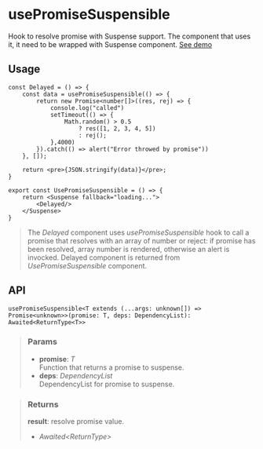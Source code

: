 # usePromiseSuspensible
Hook to resolve promise with Suspense support. The component that uses it, it need to be wrapped with Suspense component. [See demo](https://ndriadev.github.io/react-tools/#/hooks/api-dom/usePromiseSuspensible)

## Usage

```tsx
const Delayed = () => {
	const data = usePromiseSuspensible(() => {
		return new Promise<number[]>((res, rej) => {
			console.log("called")
			setTimeout(() => {
				Math.random() > 0.5
					? res([1, 2, 3, 4, 5])
					: rej();
			},4000)
		}).catch(() => alert("Error throwed by promise"))
	}, []);

	return <pre>{JSON.stringify(data)}</pre>;
}

export const UsePromiseSuspensible = () => {
	return <Suspense fallback="loading...">
		<Delayed/>
	</Suspense>
}
```

> The _Delayed_ component uses _usePromiseSuspensible_ hook to call a promise that resolves with an array of number or reject: if promise has been resolved, array number is rendered, otherwise an alert is invocked. Delayed component is returned from _UsePromiseSuspensible_ component.


## API

```tsx
usePromiseSuspensible<T extends (...args: unknown[]) => Promise<unknown>>(promise: T, deps: DependencyList): Awaited<ReturnType<T>>
```

> ### Params
>
> - __promise__: _T_  
Function that returns a promise to suspense.
> - __deps__: _DependencyList_  
DependencyList for promise to suspense.
>

> ### Returns
>
> __result__: resolve promise value.
> - _Awaited<ReturnType<T>>_  
>